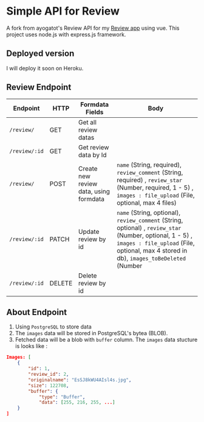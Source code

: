 # Simple API for Review

A fork from ayogatot's Review API for my [Review app](https://github.com/b1994mi/travling-test-src) using vue. This project uses node.js with express.js framework.

## Deployed version

I will deploy it soon on Heroku.

## Review Endpoint

| Endpoint      | HTTP   | Formdata Fields            | Body                                                             |
| ------------- | ------ | ---------------------- | ---------------------------------------------------------------- |
| `/review/`    | GET    | Get all review datas  |                                                                  |
| `/review/:id` | GET    | Get review data by Id  |                                                                  |
| `/review/`    | POST   | Create new review data, using formdata | `name` (String, required), `review_comment` (String, required) , `review_star` (Number, required, 1 - 5) , `images : file_upload` (File, optional, max 4 files) |
| `/review/:id` | PATCH  | Update review by id    | `name` (String, optional), `review_comment` (String, optional) , `review_star` (Number, optional,  1 - 5) , `images : file_upload` (File, optional, max 4 stored in db), `images_toBeDeleted` (Number || Number[], optional, contains the id of Images to be deleted and can be an array of numbers) |
| `/review/:id` | DELETE | Delete review by id    |                                                                  |

## About Endpoint

1. Using `PostgreSQL` to store data
2. The `images` data will be stored in PostgreSQL's bytea (BLOB).
3. Fetched data will be a blob with `buffer` column. The `images` data stucture is looks like :

```json
Images: [
    {
        "id": 1,
        "review_id": 2,
        "originalname": "EsSJ8kWU4AIsl4s.jpg",
        "size": 122708,
        "buffer": {
            "type": "Buffer",
            "data": [255, 216, 255, ...]
    }
]
```